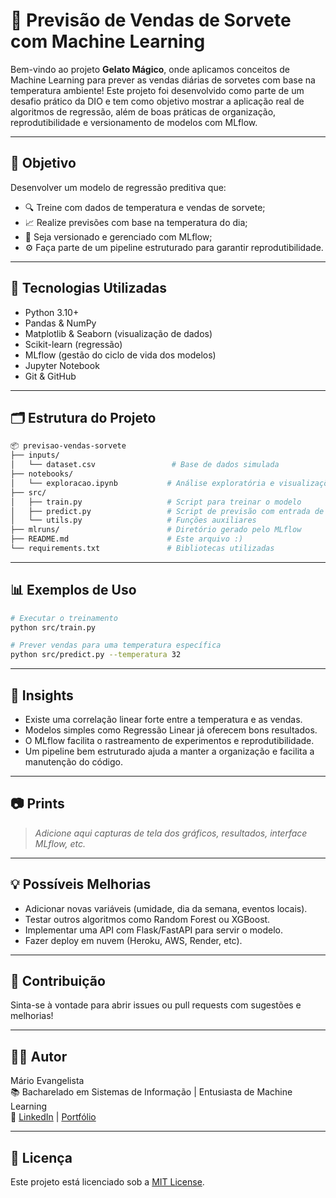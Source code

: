 # 🍦 Previsão de Vendas de Sorvete com Machine Learning

Bem-vindo ao projeto **Gelato Mágico**, onde aplicamos conceitos de Machine Learning para prever as vendas diárias de sorvetes com base na temperatura ambiente! Este projeto foi desenvolvido como parte de um desafio prático da DIO e tem como objetivo mostrar a aplicação real de algoritmos de regressão, além de boas práticas de organização, reprodutibilidade e versionamento de modelos com MLflow.

---

## 🎯 Objetivo

Desenvolver um modelo de regressão preditiva que:

- 🔍 Treine com dados de temperatura e vendas de sorvete;
- 📈 Realize previsões com base na temperatura do dia;
- 🧠 Seja versionado e gerenciado com MLflow;
- ⚙️ Faça parte de um pipeline estruturado para garantir reprodutibilidade.

---

## 🧪 Tecnologias Utilizadas

- Python 3.10+
- Pandas & NumPy
- Matplotlib & Seaborn (visualização de dados)
- Scikit-learn (regressão)
- MLflow (gestão do ciclo de vida dos modelos)
- Jupyter Notebook
- Git & GitHub

---

## 🗂 Estrutura do Projeto

```bash
📦 previsao-vendas-sorvete
├── inputs/
│   └── dataset.csv                 # Base de dados simulada
├── notebooks/
│   └── exploracao.ipynb           # Análise exploratória e visualizações
├── src/
│   ├── train.py                   # Script para treinar o modelo
│   ├── predict.py                 # Script de previsão com entrada de temperatura
│   └── utils.py                   # Funções auxiliares
├── mlruns/                        # Diretório gerado pelo MLflow
├── README.md                      # Este arquivo :)
└── requirements.txt               # Bibliotecas utilizadas
```

---

## 📊 Exemplos de Uso

```bash
# Executar o treinamento
python src/train.py

# Prever vendas para uma temperatura específica
python src/predict.py --temperatura 32
```

---

## 📌 Insights

- Existe uma correlação linear forte entre a temperatura e as vendas.
- Modelos simples como Regressão Linear já oferecem bons resultados.
- O MLflow facilita o rastreamento de experimentos e reprodutibilidade.
- Um pipeline bem estruturado ajuda a manter a organização e facilita a manutenção do código.

---

## 📷 Prints

> _Adicione aqui capturas de tela dos gráficos, resultados, interface MLflow, etc._

---

## 💡 Possíveis Melhorias

- Adicionar novas variáveis (umidade, dia da semana, eventos locais).
- Testar outros algoritmos como Random Forest ou XGBoost.
- Implementar uma API com Flask/FastAPI para servir o modelo.
- Fazer deploy em nuvem (Heroku, AWS, Render, etc).

---

## 🚀 Contribuição

Sinta-se à vontade para abrir issues ou pull requests com sugestões e melhorias!

---

## 👨‍💻 Autor

Mário Evangelista  
📚 Bacharelado em Sistemas de Informação | Entusiasta de Machine Learning  
🔗 [LinkedIn](https://www.linkedin.com/in/marioevangelista) | [Portfólio](https://github.com/mario-evangelista)

---

## 📄 Licença

Este projeto está licenciado sob a [MIT License](LICENSE).
